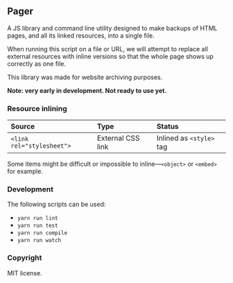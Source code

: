 ## Pager

A JS library and command line utility designed to make backups of HTML pages, and all its linked resources, into a single file.

When running this script on a file or URL, we will attempt to replace all external resources with inline versions so that the whole page shows up correctly as one file.

This library was made for website archiving purposes.

**Note: very early in development. Not ready to use yet.**

### Resource inlining

| Source                    | Type   | Status |
|:--------------------------|:-------|:-------|
| `<link rel="stylesheet">` | External CSS link | Inlined as `<style>` tag

Some items might be difficult or impossible to inline—`<object>` or `<embed>` for example.


### Development

The following scripts can be used:

* `yarn run lint`
* `yarn run test`
* `yarn run compile`
* `yarn run watch`

### Copyright

MIT license.
